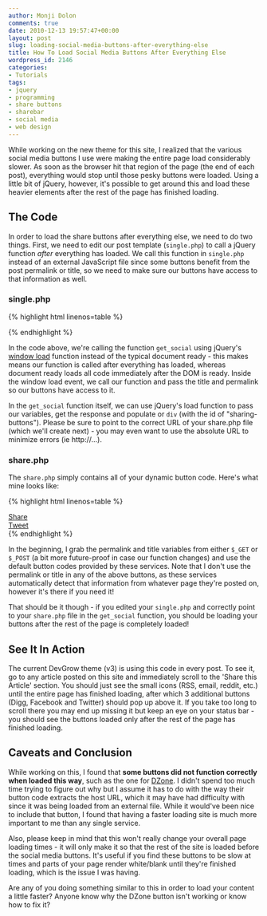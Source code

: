 ```yaml
---
author: Monji Dolon
comments: true
date: 2010-12-13 19:57:47+00:00
layout: post
slug: loading-social-media-buttons-after-everything-else
title: How To Load Social Media Buttons After Everything Else
wordpress_id: 2146
categories:
- Tutorials
tags:
- jquery
- programming
- share buttons
- sharebar
- social media
- web design
---
```


While working on the new theme for this site, I realized that the various social media buttons I use were making the entire page load considerably slower.  As soon as the browser hit that region of the page (the end of each post), everything would stop until those pesky buttons were loaded.  Using a little bit of jQuery, however, it's possible to get around this and load these heavier elements after the rest of the page has finished loading.

## The Code

In order to load the share buttons after everything else, we need to do two things.  First, we need to edit our post template (`single.php`) to call a jQuery function _after_ everything has loaded.  We call this function in `single.php` instead of an external JavaScript file since some buttons benefit from the post permalink or title, so we need to make sure our buttons have access to that information as well.

### single.php

{% highlight html linenos=table %}
<script type="text/javascript">
    function get_social(permalink,title){
        var url = 'share.php';
        $('#sharing-buttons').load(url,{permalink:permalink,title:title});
    }
    $(window).bind("load", function() {
        get_social('<?php the_permalink() ?>','<?php the_title(); ?>');
    });
</script>
<div id="sharing-buttons"></div>
{% endhighlight %}


In the code above, we're calling the function `get_social` using jQuery's [window load](http://api.jquery.com/ready/) function instead of the typical document ready - this makes means our function is called after everything has loaded, whereas document ready loads all code immediately after the DOM is ready.  Inside the window load event, we call our function and pass the title and permalink so our buttons have access to it.

In the `get_social` function itself, we can use jQuery's load function to pass our variables, get the response and populate or `div` (with the id of "sharing-buttons").  Please be sure to point to the correct URL of your share.php file (which we'll create next) - you may even want to use the absolute URL to minimize errors (ie http://...).

### share.php

The `share.php` simply contains all of your dynamic button code.  Here's what mine looks like:

{% highlight html linenos=table %}
<?php
    $permalink = $_GET['permalink'] ? $_GET['permalink'] : $_POST['permalink'];
    $title = $_GET['title'] ? $_GET['title'] : $_POST['title'];
?>
<div class="digg">
    <script type="text/javascript">
        (function() {
        var s = document.createElement('SCRIPT'), s1 = document.getElementsByTagName('SCRIPT')[0];
        s.type = 'text/javascript';
        s.async = true;
        s.src = 'http://widgets.digg.com/buttons.js';
        s1.parentNode.insertBefore(s, s1);
        })();
    </script>
    <a class="DiggThisButton DiggMedium"></a>
</div>
<div class="fb-share">
    <a name="fb_share" type="box_count" href="http://www.facebook.com/sharer.php">Share</a><script src="http://static.ak.fbcdn.net/connect.php/js/FB.Share" type="text/javascript"></script>
</div>
<div class="tweet">
    <a href="http://twitter.com/share" class="twitter-share-button" data-count="vertical" data-via="ThinkDevGrow">Tweet</a><script type="text/javascript" src="http://platform.twitter.com/widgets.js"></script>
</div>
{% endhighlight %}

In the beginning, I grab the permalink and title variables from either `$_GET` or `$_POST` (a bit more future-proof in case our function changes) and use the default button codes provided by these services.  Note that I don't use the permalink or title in any of the above buttons, as these services automatically detect that information from whatever page they're posted on, however it's there if you need it!

That should be it though - if you edited your `single.php` and correctly point to your `share.php` file in the `get_social` function, you should be loading your buttons after the rest of the page is completely loaded!

## See It In Action

The current DevGrow theme (v3) is using this code in every post.  To see it, go to any article posted on this site and immediately scroll to the 'Share this Article' section.  You should just see the small icons (RSS, email, reddit, etc.) until the entire page has finished loading, after which 3 additional buttons (Digg, Facebook and Twitter) should pop up above it.  If you take too long to scroll there you may end up missing it but keep an eye on your status bar - you should see the buttons loaded only after the rest of the page has finished loading.

## Caveats and Conclusion

While working on this, I found that **some buttons did not function correctly when loaded this way**, such as the one for [DZone](http://www.dzone.com/links/index.html).  I didn't spend too much time trying to figure out why but I assume it has to do with the way their button code extracts the host URL, which it may have had difficulty with since it was being loaded from an external file.  While it would've been nice to include that button, I found that having a faster loading site is much more important to me than any single service.

Also, please keep in mind that this won't really change your overall page loading times - it will only make it so that the rest of the site is loaded before the social media buttons.  It's useful if you find these buttons to be slow at times and parts of your page render white/blank until they're finished loading, which is the issue I was having.

Are any of you doing something similar to this in order to load your content a little faster?  Anyone know why the DZone button isn't working or know how to fix it?